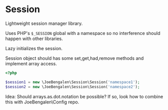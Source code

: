 # Session
Lightweight session manager library.

Uses PHP's `$_SESSION` global with a namespace so no interference should happen with other libraries.

Lazy initializes the session.

Session object should has some set,get,had,remove methods and implement array access.

```php
<?php

$session1 = new \JoeBengalen\Session\Session('namespace1');
$session2 = new \JoeBengalen\Session\Session('namespace2');

```

Idea: Should arrays.as.dot.notation be possible? If so, look how to combine this with JoeBengalen\Config repo.
